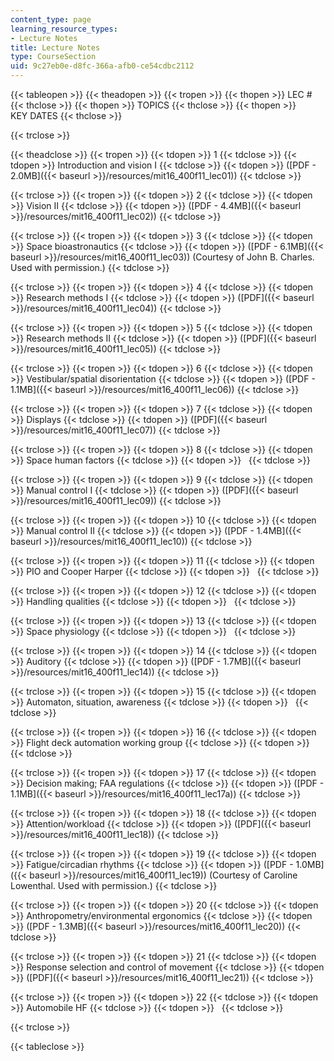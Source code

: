 ```yaml
---
content_type: page
learning_resource_types:
- Lecture Notes
title: Lecture Notes
type: CourseSection
uid: 9c27eb0e-d8fc-366a-afb0-ce54cdbc2112
---
```


{{< tableopen >}}
{{< theadopen >}}
{{< tropen >}}
{{< thopen >}}
LEC #
{{< thclose >}}
{{< thopen >}}
TOPICS
{{< thclose >}}
{{< thopen >}}
KEY DATES
{{< thclose >}}

{{< trclose >}}

{{< theadclose >}}
{{< tropen >}}
{{< tdopen >}}
1
{{< tdclose >}}
{{< tdopen >}}
Introduction and vision I
{{< tdclose >}}
{{< tdopen >}}
([PDF - 2.0MB]({{< baseurl >}}/resources/mit16_400f11_lec01))
{{< tdclose >}}

{{< trclose >}}
{{< tropen >}}
{{< tdopen >}}
2
{{< tdclose >}}
{{< tdopen >}}
Vision II
{{< tdclose >}}
{{< tdopen >}}
([PDF - 4.4MB]({{< baseurl >}}/resources/mit16_400f11_lec02))
{{< tdclose >}}

{{< trclose >}}
{{< tropen >}}
{{< tdopen >}}
3
{{< tdclose >}}
{{< tdopen >}}
Space bioastronautics
{{< tdclose >}}
{{< tdopen >}}
([PDF - 6.1MB]({{< baseurl >}}/resources/mit16_400f11_lec03)) (Courtesy of John B. Charles. Used with permission.)
{{< tdclose >}}

{{< trclose >}}
{{< tropen >}}
{{< tdopen >}}
4
{{< tdclose >}}
{{< tdopen >}}
Research methods I
{{< tdclose >}}
{{< tdopen >}}
([PDF]({{< baseurl >}}/resources/mit16_400f11_lec04))
{{< tdclose >}}

{{< trclose >}}
{{< tropen >}}
{{< tdopen >}}
5
{{< tdclose >}}
{{< tdopen >}}
Research methods II
{{< tdclose >}}
{{< tdopen >}}
([PDF]({{< baseurl >}}/resources/mit16_400f11_lec05))
{{< tdclose >}}

{{< trclose >}}
{{< tropen >}}
{{< tdopen >}}
6
{{< tdclose >}}
{{< tdopen >}}
Vestibular/spatial disorientation
{{< tdclose >}}
{{< tdopen >}}
([PDF - 1.1MB]({{< baseurl >}}/resources/mit16_400f11_lec06))
{{< tdclose >}}

{{< trclose >}}
{{< tropen >}}
{{< tdopen >}}
7
{{< tdclose >}}
{{< tdopen >}}
Displays
{{< tdclose >}}
{{< tdopen >}}
([PDF]({{< baseurl >}}/resources/mit16_400f11_lec07))
{{< tdclose >}}

{{< trclose >}}
{{< tropen >}}
{{< tdopen >}}
8
{{< tdclose >}}
{{< tdopen >}}
Space human factors
{{< tdclose >}}
{{< tdopen >}}
 
{{< tdclose >}}

{{< trclose >}}
{{< tropen >}}
{{< tdopen >}}
9
{{< tdclose >}}
{{< tdopen >}}
Manual control I
{{< tdclose >}}
{{< tdopen >}}
([PDF]({{< baseurl >}}/resources/mit16_400f11_lec09))
{{< tdclose >}}

{{< trclose >}}
{{< tropen >}}
{{< tdopen >}}
10
{{< tdclose >}}
{{< tdopen >}}
Manual control II
{{< tdclose >}}
{{< tdopen >}}
([PDF - 1.4MB]({{< baseurl >}}/resources/mit16_400f11_lec10))
{{< tdclose >}}

{{< trclose >}}
{{< tropen >}}
{{< tdopen >}}
11
{{< tdclose >}}
{{< tdopen >}}
PIO and Cooper Harper
{{< tdclose >}}
{{< tdopen >}}
 
{{< tdclose >}}

{{< trclose >}}
{{< tropen >}}
{{< tdopen >}}
12
{{< tdclose >}}
{{< tdopen >}}
Handling qualities
{{< tdclose >}}
{{< tdopen >}}
 
{{< tdclose >}}

{{< trclose >}}
{{< tropen >}}
{{< tdopen >}}
13
{{< tdclose >}}
{{< tdopen >}}
Space physiology
{{< tdclose >}}
{{< tdopen >}}
 
{{< tdclose >}}

{{< trclose >}}
{{< tropen >}}
{{< tdopen >}}
14
{{< tdclose >}}
{{< tdopen >}}
Auditory
{{< tdclose >}}
{{< tdopen >}}
([PDF - 1.7MB]({{< baseurl >}}/resources/mit16_400f11_lec14))
{{< tdclose >}}

{{< trclose >}}
{{< tropen >}}
{{< tdopen >}}
15
{{< tdclose >}}
{{< tdopen >}}
Automaton, situation, awareness
{{< tdclose >}}
{{< tdopen >}}
 
{{< tdclose >}}

{{< trclose >}}
{{< tropen >}}
{{< tdopen >}}
16
{{< tdclose >}}
{{< tdopen >}}
Flight deck automation working group
{{< tdclose >}}
{{< tdopen >}}
 
{{< tdclose >}}

{{< trclose >}}
{{< tropen >}}
{{< tdopen >}}
17
{{< tdclose >}}
{{< tdopen >}}
Decision making; FAA regulations
{{< tdclose >}}
{{< tdopen >}}
([PDF - 1.1MB]({{< baseurl >}}/resources/mit16_400f11_lec17a))
{{< tdclose >}}

{{< trclose >}}
{{< tropen >}}
{{< tdopen >}}
18
{{< tdclose >}}
{{< tdopen >}}
Attention/workload
{{< tdclose >}}
{{< tdopen >}}
([PDF]({{< baseurl >}}/resources/mit16_400f11_lec18))
{{< tdclose >}}

{{< trclose >}}
{{< tropen >}}
{{< tdopen >}}
19
{{< tdclose >}}
{{< tdopen >}}
Fatigue/circadian rhythms
{{< tdclose >}}
{{< tdopen >}}
([PDF - 1.0MB]({{< baseurl >}}/resources/mit16_400f11_lec19)) (Courtesy of Caroline Lowenthal. Used with permission.)
{{< tdclose >}}

{{< trclose >}}
{{< tropen >}}
{{< tdopen >}}
20
{{< tdclose >}}
{{< tdopen >}}
Anthropometry/environmental ergonomics
{{< tdclose >}}
{{< tdopen >}}
([PDF - 1.3MB]({{< baseurl >}}/resources/mit16_400f11_lec20))
{{< tdclose >}}

{{< trclose >}}
{{< tropen >}}
{{< tdopen >}}
21
{{< tdclose >}}
{{< tdopen >}}
Response selection and control of movement
{{< tdclose >}}
{{< tdopen >}}
([PDF]({{< baseurl >}}/resources/mit16_400f11_lec21))
{{< tdclose >}}

{{< trclose >}}
{{< tropen >}}
{{< tdopen >}}
22
{{< tdclose >}}
{{< tdopen >}}
Automobile HF
{{< tdclose >}}
{{< tdopen >}}
 
{{< tdclose >}}

{{< trclose >}}

{{< tableclose >}}